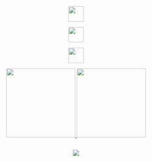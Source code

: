 
<div align="center">
<a href="https://www.instagram.com/cinarsak/"><img height="40" width="40" src="https://upload.wikimedia.org/wikipedia/commons/thumb/e/e7/Instagram_logo_2016.svg/2048px-Instagram_logo_2016.svg.png"></a>
  
  <a href="https://linkedin.com/in/cinarsak"><img height="40" width="40" src="https://cdn-icons-png.flaticon.com/512/174/174857.png"></a>



<a href="https://twitter.com/cinarsakk"><img height="40" width="40" src="https://upload.wikimedia.org/wikipedia/commons/thumb/4/4f/Twitter-logo.svg/584px-Twitter-logo.svg.png"></a></div>


<div align="center">
  
  <a href="https://github.com/cinarss" onmouseover="this.style.textDecoration='none'">
    <img height="180em" src="https://github-readme-stats.vercel.app/api?username=cinarss&show_icons=true&theme=omni&include_all_commits=true&count_private=true" />
    <img height="180em" src="https://github-readme-stats.vercel.app/api/top-langs/?username=cinarss&layout=compact&langs_count=7&theme=omni" />
  </a>
  
  ##
  
  <img align="center" src="https://github.com/danicaus/danicaus/blob/output/github-contribution-grid-snake.svg" />
  
</div> 
